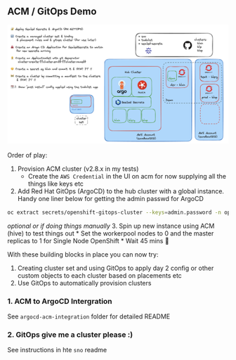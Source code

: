 ## ACM / GitOps Demo

![acm-gitops-picture](./acm-gitops-picture.png)

Order of play:
1. Provision ACM cluster (v2.8.x in my tests)
    * Create the `AWS Credential` in the UI on acm for now supplying all the things like keys etc 
2. Add Red Hat GitOps (ArgoCD) to the hub cluster with a global instance. Handy one liner below for getting the admin passwd for ArgoCD
```bash
oc extract secrets/openshift-gitops-cluster --keys=admin.password -n openshift-gitops --to=-
```

_optional or if doing things manually_
3. Spin up new instance using ACM (hive) to test things out 
    * Set the workerpool nodes to 0 and the master replicas to 1 for Single Node OpenShift
    * Wait 45 mins 🥱

With these building blocks in place you can now try:
1. Creating cluster set and using GitOps to apply day 2 config or other custom objects to each cluster based on placements etc
2. Use GitOps to automatically provision clusters 

### 1. ACM to ArgoCD Intergration
See `argocd-acm-integration` folder for detailed README

### 2. GitOps give me a cluster please :)
See instructions in hte `sno` readme